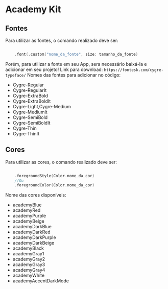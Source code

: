 # Academy Kit

## Fontes

Para utilizar as fontes, o comando realizado deve ser:
```swift

    .font(.custom("nome_da_fonte", size: tamanho_da_fonte)
```
Porém, para utilizar a fonte em seu App, sera necessário baixá-la e adicionar em seu projeto!
Link para download: `https://fontesk.com/cygre-typeface/`
Nomes das fontes para adicionar no código:

- Cygre-Regular
- Cygre-RegularIt
- Cygre-ExtraBold 
- Cygre-ExtraBoldIt
- Cygre-Light,Cygre-Medium 
- Cygre-MediumIt
- Cygre-SemiBold
- Cygre-SemiBoldIt 
- Cygre-Thin 
- Cygre-ThinIt

## Cores

Para utilizar as cores, o comando realizado deve ser:
```swift

    .foregroundStyle(Color.nome_da_cor)
    //Ou
    .foregroundColor(Color.nome_da_cor)
```
Nome das cores disponíveis: 

- academyBlue
- academyRed
- academyPurple
- academyBeige
- academyDarkBlue
- academyDarkRed
- academyDarkPurple
- academyDarkBeige
- academyBlack
- academyGray1
- academyGray2
- academyGray3
- academyGray4
- academyWhite
- academyAccentDarkMode
